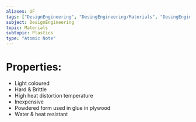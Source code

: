 ```yaml
---
aliases: UF
tags: ["DesignEngineering", "DesingEngineering/Materials", "DesingEngineering/Materials/Plastics", "DesingEngineering/Materials/Plastics/Materials"]
subject: DesignEngineering
topic: Materials
subtopic: Plastics
type: "Atomic Note"
---
```


# Properties:
  - Light coloured
  - Hard & Brittle
  - High heat distortion temperature
  - Inexpensive
  - Powdered form used in glue in plywood
  - Water & heat resistant